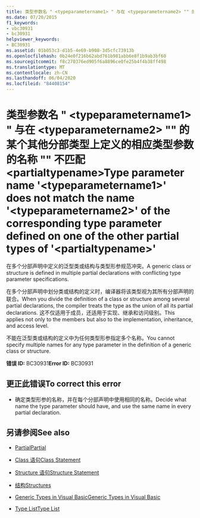 ```yaml
---
title: 类型参数名 " <typeparametername1> " 与在 <typeparametername2> "" 的某个其他分部类型上定义的相应类型参数的名称 "" 不匹配 <partialtypename>
ms.date: 07/20/2015
f1_keywords:
- vbc30931
- bc30931
helpviewer_keywords:
- BC30931
ms.assetid: 01b053c3-d1b5-4e69-b908-3d5cfc73913b
ms.openlocfilehash: 0b24e0f216b62abd761b981abb6e8f1b9ab3bf60
ms.sourcegitcommit: f8c270376ed905f6a8896ce0fe25b4f4b38ff498
ms.translationtype: MT
ms.contentlocale: zh-CN
ms.lasthandoff: 06/04/2020
ms.locfileid: "84408154"
---
```

# <a name="type-parameter-name-typeparametername1-does-not-match-the-name-typeparametername2-of-the-corresponding-type-parameter-defined-on-one-of-the-other-partial-types-of-partialtypename"></a><span data-ttu-id="db272-102">类型参数名 " \<typeparametername1> " 与在 \<typeparametername2> "" 的某个其他分部类型上定义的相应类型参数的名称 "" 不匹配 \<partialtypename></span><span class="sxs-lookup"><span data-stu-id="db272-102">Type parameter name '\<typeparametername1>' does not match the name '\<typeparametername2>' of the corresponding type parameter defined on one of the other partial types of '\<partialtypename>'</span></span>
<span data-ttu-id="db272-103">在多个分部声明中定义的泛型类或结构与类型形参规范冲突。</span><span class="sxs-lookup"><span data-stu-id="db272-103">A generic class or structure is defined in multiple partial declarations with conflicting type parameter specifications.</span></span>  
  
 <span data-ttu-id="db272-104">在多个分部声明中划分类或结构的定义时，编译器将该类型视为其所有分部声明的联合。</span><span class="sxs-lookup"><span data-stu-id="db272-104">When you divide the definition of a class or structure among several partial declarations, the compiler treats the type as the union of all its partial declarations.</span></span> <span data-ttu-id="db272-105">这不仅适用于成员，还适用于实现、继承和访问级别。</span><span class="sxs-lookup"><span data-stu-id="db272-105">This applies not only to the members but also to the implementation, inheritance, and access level.</span></span>  
  
 <span data-ttu-id="db272-106">不能在泛型类或结构的定义中为任何类型形参指定多个名称。</span><span class="sxs-lookup"><span data-stu-id="db272-106">You cannot specify multiple names for any type parameter in the definition of a generic class or structure.</span></span>  
  
 <span data-ttu-id="db272-107">**错误 ID:** BC30931</span><span class="sxs-lookup"><span data-stu-id="db272-107">**Error ID:** BC30931</span></span>  
  
## <a name="to-correct-this-error"></a><span data-ttu-id="db272-108">更正此错误</span><span class="sxs-lookup"><span data-stu-id="db272-108">To correct this error</span></span>  
  
- <span data-ttu-id="db272-109">确定类型形参的名称，并在每个分部声明中使用相同的名称。</span><span class="sxs-lookup"><span data-stu-id="db272-109">Decide what name the type parameter should have, and use the same name in every partial declaration.</span></span>  
  
## <a name="see-also"></a><span data-ttu-id="db272-110">另请参阅</span><span class="sxs-lookup"><span data-stu-id="db272-110">See also</span></span>

- [<span data-ttu-id="db272-111">Partial</span><span class="sxs-lookup"><span data-stu-id="db272-111">Partial</span></span>](../language-reference/modifiers/partial.md)
- [<span data-ttu-id="db272-112">Class 语句</span><span class="sxs-lookup"><span data-stu-id="db272-112">Class Statement</span></span>](../language-reference/statements/class-statement.md)
- [<span data-ttu-id="db272-113">Structure 语句</span><span class="sxs-lookup"><span data-stu-id="db272-113">Structure Statement</span></span>](../language-reference/statements/structure-statement.md)

- [<span data-ttu-id="db272-114">结构</span><span class="sxs-lookup"><span data-stu-id="db272-114">Structures</span></span>](../programming-guide/language-features/data-types/structures.md)
- [<span data-ttu-id="db272-115">Generic Types in Visual Basic</span><span class="sxs-lookup"><span data-stu-id="db272-115">Generic Types in Visual Basic</span></span>](../programming-guide/language-features/data-types/generic-types.md)
- [<span data-ttu-id="db272-116">Type List</span><span class="sxs-lookup"><span data-stu-id="db272-116">Type List</span></span>](../language-reference/statements/type-list.md)
